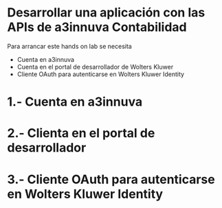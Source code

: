 # Desarrollar una aplicación con las APIs de a3innuva Contabilidad

Para arrancar este hands on lab se necesita
  
  - Cuenta en a3innuva
  - Cuenta en el portal de desarrollador de Wolters Kluwer
  - Cliente OAuth para autenticarse en Wolters Kluwer Identity

# 1.- Cuenta en a3innuva

# 2.- Clienta en el portal de desarrollador

# 3.- Cliente OAuth para autenticarse en Wolters Kluwer Identity


